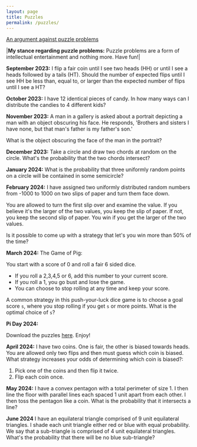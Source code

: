 ```yaml
---
layout: page
title: Puzzles
permalink: /puzzles/
---
```


[An argument against puzzle problems](https://www.stat.berkeley.edu/~aldous/Blog/puzzles_harmful.html)

|**My stance regarding puzzle problems:** Puzzle problems are a form of intellectual entertainment and nothing more.
Have fun!|

**September 2023:**
I flip a fair coin until I see two heads (HH) or until I see a heads followed by a tails (HT).
Should the number of expected flips until I see HH be less than, equal to, or larger than the expected 
number of flips until I see a HT?

**October 2023:**
I have 12 identical pieces of candy. In how many ways can I distribute the candies to 4 
different kids?

**November 2023:**
A man in a gallery is asked about a portrait depicting a man with an object obscuring his face.
He responds, 'Brothers and sisters I have none, but that man's father is my father's son.'

What is the object obscuring the face of the man in the portrait?

**December 2023:**
Take a circle and draw two chords at random on the circle. What's the probability that the two 
chords intersect?

**January 2024:**
What is the probability that three uniformly random points on a circle will be contained in some semicircle?

**February 2024:**
I have assigned two uniformly distributed random numbers from -1000 to 1000 on two slips of paper and turn them face down.

You are allowed to turn the first slip over and examine the value. If you believe it's the larger of the two values, you keep
the slip of paper. If not, you keep the second slip of paper. You win if you get the larger of the two values.

Is it possible to come up with a strategy that let's you win more than 50% of the time?

**March 2024:**
The Game of Pig:

You start with a score of 0 and roll a fair 6 sided dice. 

* If you roll a 2,3,4,5 or 6, add this number to your current score. 
* If you roll a 1, you go bust and lose the game.
* You can choose to stop rolling at any time and keep your score.

A common strategy in this push-your-luck dice game is to choose a goal score `s`, where you 
stop rolling if you get `s` or more points. What is the optimal choice of `s`?

**Pi Day 2024:**

Download the puzzles [here](../pi_day/2024.pdf). Enjoy!

**April 2024:**
I have two coins. One is fair, the other is biased towards heads. You are allowed only two flips and then must guess which coin is biased.
What strategy increases your odds of determining which coin is biased?:

1. Pick one of the coins and then flip it twice.
2. Flip each coin once.

**May 2024:**
I have a convex pentagon with a total perimeter of size 1. I then line the floor with parallel
lines each spaced 1 unit apart from each other. I then toss the pentagon like a coin. What is 
the probability that it intersects a line?


**June 2024** 
I have an equilateral triangle comprised of 9 unit equilateral triangles. I shade each unit triangle either red or blue with equal probability.
We say that a sub-triangle is comprised of 4 unit equilateral triangles. What's the probability that there will be no blue sub-triangle?